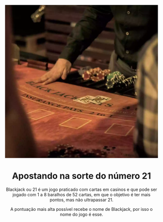 <body>
    <header>
        <img src="blackjack.webp" alt="Header Blackjack">
        <h1>Apostando na sorte do número 21</h1>
        <p>Blackjack ou 21 é um jogo praticado com cartas em casinos e que pode ser jogado com 1 a 8 baralhos de 52 cartas, em que o objetivo é ter mais pontos, mas não ultrapassar 21.</p>
        <p> A pontuação mais alta possível recebe o nome de Blackjack, por isso o nome do jogo é esse. </p>
    </header>
</body>
</html>
